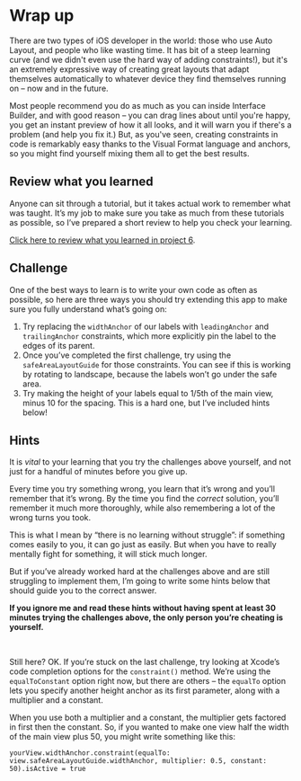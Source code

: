 # Wrap up

<!-- YOUTUBE: z7EvsqDwcT4 -->

There are two types of iOS developer in the world: those who use Auto Layout, and people who like wasting time. It has bit of a steep learning curve (and we didn't even use the hard way of adding constraints!), but it's an extremely expressive way of creating great layouts that adapt themselves automatically to whatever device they find themselves running on – now and in the future.

Most people recommend you do as much as you can inside Interface Builder, and with good reason – you can drag lines about until you're happy, you get an instant preview of how it all looks, and it will warn you if there's a problem (and help you fix it.) But, as you've seen, creating constraints in code is remarkably easy thanks to the Visual Format language and anchors, so you might find yourself mixing them all to get the best results.


## Review what you learned

Anyone can sit through a tutorial, but it takes actual work to remember what was taught. It’s my job to make sure you take as much from these tutorials as possible, so I’ve prepared a short review to help you check your learning.

[Click here to review what you learned in project 6](/review/hws/project-6-auto-layout).


## Challenge

One of the best ways to learn is to write your own code as often as possible, so here are three ways you should try extending this app to make sure you fully understand what’s going on:

1.  Try replacing the `widthAnchor` of our labels with `leadingAnchor` and `trailingAnchor` constraints, which more explicitly pin the label to the edges of its parent.
2.  Once you’ve completed the first challenge, try using the `safeAreaLayoutGuide` for those constraints. You can see if this is working by rotating to landscape, because the labels won’t go under the safe area.
3.  Try making the height of your labels equal to 1/5th of the main view, minus 10 for the spacing. This is a hard one, but I’ve included hints below!


## Hints

It is *vital* to your learning that you try the challenges above yourself, and not just for a handful of minutes before you give up.

Every time you try something wrong, you learn that it’s wrong and you’ll remember that it’s wrong. By the time you find the *correct* solution, you’ll remember it much more thoroughly, while also remembering a lot of the wrong turns you took.

This is what I mean by “there is no learning without struggle”: if something comes easily to you, it can go just as easily. But when you have to really mentally fight for something, it will stick much longer.

But if you’ve already worked hard at the challenges above and are still struggling to implement them, I’m going to write some hints below that should guide you to the correct answer.

**If you ignore me and read these hints without having spent at least 30 minutes trying the challenges above, the only person you’re cheating is yourself.**

<p>&nbsp;</p>

Still here? OK. If you’re stuck on the last challenge, try looking at Xcode’s code completion options for the `constraint()` method. We’re using the `equalToConstant` option right now, but there are others – the `equalTo` option lets you specify another height anchor as its first parameter, along with a multiplier and a constant.

When you use both a multiplier and a constant, the multiplier gets factored in first then the constant. So, if you wanted to make one view half the width of the main view plus 50, you might write something like this:

    yourView.widthAnchor.constraint(equalTo: view.safeAreaLayoutGuide.widthAnchor, multiplier: 0.5, constant: 50).isActive = true

